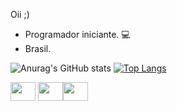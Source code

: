 Oii ;)
- Programador iniciante. 💻
- Brasil.

![Anurag's GitHub stats](https://github-readme-stats.vercel.app/api?username=DROX-T4&show_icons=true&theme=dark)
[![Top Langs](https://github-readme-stats.vercel.app/api/top-langs/?username=DROX-T4&layout=compact&theme=dark)](https://github.com/anuraghazra/github-readme-stats)

<img src="https://cdn.jsdelivr.net/gh/devicons/devicon/icons/html5/html5-original.svg" width="40" height="30"> <img src="https://cdn.jsdelivr.net/gh/devicons/devicon/icons/css3/css3-original.svg"  width="40" height="30"/><img src="https://cdn.jsdelivr.net/gh/devicons/devicon/icons/javascript/javascript-original.svg" width="40" height="30"/>

